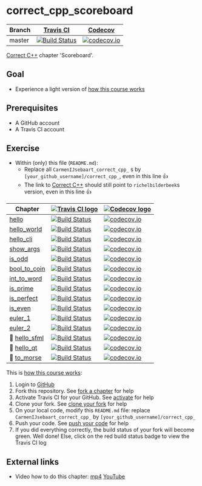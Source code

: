 # correct_cpp_scoreboard

Branch|[Travis CI](https://travis-ci.org)|[Codecov](https://www.codecov.io)
---|---|---
master|[![Build Status](https://travis-ci.org/CarmenIJsebaart_correct_cpp_scoreboard.svg?branch=master)](https://travis-ci.org/CarmenIJsebaart_correct_cpp_scoreboard)|[![codecov.io](https://codecov.io/github/CarmenIJsebaart_correct_cpp_scoreboard/coverage.svg?branch=master)](https://codecov.io/github/CarmenIJsebaart_correct_cpp_scoreboard/branch/master)

[Correct C++](https://github.com/richelbilderbeek/correct_cpp) chapter 'Scoreboard'.

## Goal

 * Experience a light version of [how this course works](https://github.com/richelbilderbeek/correct_cpp/blob/master/doc/how_this_course_works.md)

## Prerequisites

 * A GitHub account
 * A Travis CI account

## Exercise

 * Within (only) this file (`README.md`):
   * Replace all `CarmenIJsebaart_correct_cpp_` s by `[your_github_username]/correct_cpp_`, even in this line :+1:
   * The link to [Correct C++](https://github.com/richelbilderbeek/correct_cpp) should still point to `richelbilderbeek`s version, even in this line :+1:

Chapter|[![Travis CI logo](TravisCI.png)](https://travis-ci.org)|[![Codecov logo](Codecov.png)](https://www.codecov.io)
---|---|---
[hello](https://github.com/CarmenIJsebaart_correct_cpp_hello)|[![Build Status](https://travis-ci.org/CarmenIJsebaart_correct_cpp_hello.svg?branch=master)](https://travis-ci.org/CarmenIJsebaart_correct_cpp_hello) | [![codecov.io](https://codecov.io/github/CarmenIJsebaart_correct_cpp_hello/coverage.svg?branch=master)](https://codecov.io/github/CarmenIJsebaart_correct_cpp_hello?branch=master)
[hello_world](https://github.com/CarmenIJsebaart_correct_cpp_hello_world)|[![Build Status](https://travis-ci.org/CarmenIJsebaart_correct_cpp_hello_world.svg?branch=master)](https://travis-ci.org/CarmenIJsebaart_correct_cpp_hello_world) | [![codecov.io](https://codecov.io/github/CarmenIJsebaart_correct_cpp_hello_world/coverage.svg?branch=master)](https://codecov.io/github/CarmenIJsebaart_correct_cpp_hello_world?branch=master)
[hello_cli](https://github.com/CarmenIJsebaart_correct_cpp_hello_cli)|[![Build Status](https://travis-ci.org/CarmenIJsebaart_correct_cpp_hello_cli.svg?branch=master)](https://travis-ci.org/CarmenIJsebaart_correct_cpp_hello_cli) | [![codecov.io](https://codecov.io/github/CarmenIJsebaart_correct_cpp_hello_cli/coverage.svg?branch=master)](https://codecov.io/github/CarmenIJsebaart_correct_cpp_hello_cli?branch=master)
[show_args](https://github.com/CarmenIJsebaart_correct_cpp_show_args)|[![Build Status](https://travis-ci.org/CarmenIJsebaart_correct_cpp_show_args.svg?branch=master)](https://travis-ci.org/CarmenIJsebaart_correct_cpp_show_args) | [![codecov.io](https://codecov.io/github/CarmenIJsebaart_correct_cpp_show_args/coverage.svg?branch=master)](https://codecov.io/github/CarmenIJsebaart_correct_cpp_show_args?branch=master)
[is_odd](https://github.com/CarmenIJsebaart_correct_cpp_is_odd)|[![Build Status](https://travis-ci.org/CarmenIJsebaart_correct_cpp_is_odd.svg?branch=master)](https://travis-ci.org/CarmenIJsebaart_correct_cpp_is_odd) | [![codecov.io](https://codecov.io/github/CarmenIJsebaart_correct_cpp_is_odd/coverage.svg?branch=master)](https://codecov.io/github/CarmenIJsebaart_correct_cpp_is_odd?branch=master)
[bool_to_coin](https://github.com/CarmenIJsebaart_correct_cpp_bool_to_coin)|[![Build Status](https://travis-ci.org/CarmenIJsebaart_correct_cpp_bool_to_coin.svg?branch=master)](https://travis-ci.org/CarmenIJsebaart_correct_cpp_bool_to_coin) | [![codecov.io](https://codecov.io/github/CarmenIJsebaart_correct_cpp_bool_to_coin/coverage.svg?branch=master)](https://codecov.io/github/CarmenIJsebaart_correct_cpp_bool_to_coin?branch=master)
[int_to_word](https://github.com/CarmenIJsebaart_correct_cpp_int_to_word)|[![Build Status](https://travis-ci.org/CarmenIJsebaart_correct_cpp_int_to_word.svg?branch=master)](https://travis-ci.org/CarmenIJsebaart_correct_cpp_int_to_word) | [![codecov.io](https://codecov.io/github/CarmenIJsebaart_correct_cpp_int_to_word/coverage.svg?branch=master)](https://codecov.io/github/CarmenIJsebaart_correct_cpp_int_to_word?branch=master)
[is_prime](https://github.com/CarmenIJsebaart_correct_cpp_is_prime)|[![Build Status](https://travis-ci.org/CarmenIJsebaart_correct_cpp_is_prime.svg?branch=master)](https://travis-ci.org/CarmenIJsebaart_correct_cpp_is_prime) | [![codecov.io](https://codecov.io/github/CarmenIJsebaart_correct_cpp_is_prime/coverage.svg?branch=master)](https://codecov.io/github/CarmenIJsebaart_correct_cpp_is_prime?branch=master)
[is_perfect](https://github.com/CarmenIJsebaart_correct_cpp_is_perfect)|[![Build Status](https://travis-ci.org/CarmenIJsebaart_correct_cpp_is_perfect.svg?branch=master)](https://travis-ci.org/CarmenIJsebaart_correct_cpp_is_perfect) | [![codecov.io](https://codecov.io/github/CarmenIJsebaart_correct_cpp_is_perfect/coverage.svg?branch=master)](https://codecov.io/github/CarmenIJsebaart_correct_cpp_is_perfect?branch=master)
[is_even](https://github.com/CarmenIJsebaart_correct_cpp_is_even)|[![Build Status](https://travis-ci.org/CarmenIJsebaart_correct_cpp_is_even.svg?branch=master)](https://travis-ci.org/CarmenIJsebaart_correct_cpp_is_even) | [![codecov.io](https://codecov.io/github/CarmenIJsebaart_correct_cpp_is_even/coverage.svg?branch=master)](https://codecov.io/github/CarmenIJsebaart_correct_cpp_is_even?branch=master)
[euler_1](https://github.com/CarmenIJsebaart_correct_cpp_euler_1)|[![Build Status](https://travis-ci.org/CarmenIJsebaart_correct_cpp_euler_1.svg?branch=master)](https://travis-ci.org/CarmenIJsebaart_correct_cpp_euler_1) | [![codecov.io](https://codecov.io/github/CarmenIJsebaart_correct_cpp_euler_1/coverage.svg?branch=master)](https://codecov.io/github/CarmenIJsebaart_correct_cpp_euler_1?branch=master)
[euler_2](https://github.com/CarmenIJsebaart_correct_cpp_euler_2)|[![Build Status](https://travis-ci.org/CarmenIJsebaart_correct_cpp_euler_2.svg?branch=master)](https://travis-ci.org/CarmenIJsebaart_correct_cpp_euler_2) | [![codecov.io](https://codecov.io/github/CarmenIJsebaart_correct_cpp_euler_2/coverage.svg?branch=master)](https://codecov.io/github/CarmenIJsebaart_correct_cpp_euler_2?branch=master)
:construction: [hello_sfml](https://github.com/CarmenIJsebaart_correct_cpp_hello_sfml)|[![Build Status](https://travis-ci.org/CarmenIJsebaart_correct_cpp_hello_sfml.svg?branch=master)](https://travis-ci.org/CarmenIJsebaart_correct_cpp_hello_sfml) | [![codecov.io](https://codecov.io/github/CarmenIJsebaart_correct_cpp_hello_sfml/coverage.svg?branch=master)](https://codecov.io/github/CarmenIJsebaart_correct_cpp_hello_sfml?branch=master)
:construction: [hello_qt](https://github.com/CarmenIJsebaart_correct_cpp_hello_qt)|[![Build Status](https://travis-ci.org/CarmenIJsebaart_correct_cpp_hello_qt.svg?branch=master)](https://travis-ci.org/CarmenIJsebaart_correct_cpp_hello_qt) | [![codecov.io](https://codecov.io/github/CarmenIJsebaart_correct_cpp_hello_qt/coverage.svg?branch=master)](https://codecov.io/github/CarmenIJsebaart_correct_cpp_hello_qt?branch=master)
:construction: [to_morse](https://github.com/CarmenIJsebaart_correct_cpp_to_morse)|[![Build Status](https://travis-ci.org/CarmenIJsebaart_correct_cpp_to_morse.svg?branch=master)](https://travis-ci.org/CarmenIJsebaart_correct_cpp_to_morse) | [![codecov.io](https://codecov.io/github/CarmenIJsebaart_correct_cpp_to_morse/coverage.svg?branch=master)](https://codecov.io/github/CarmenIJsebaart_correct_cpp_to_morse?branch=master)

This is [how this course works](https://github.com/richelbilderbeek/correct_cpp/blob/master/doc/how_this_course_works.md):

  1. Login to [GitHub](https://github.com/)
  2. Fork this repository. See [fork a chapter](https://github.com/richelbilderbeek/correct_cpp/blob/master/doc/fork_a_chapter.md) for help
  3. Activate Travis CI for your GitHub. See [activate](https://github.com/richelbilderbeek/correct_cpp/blob/master/doc/activate.md) for help 
  4. Clone your fork. See [clone your fork](https://github.com/richelbilderbeek/correct_cpp/blob/master/doc/clone_your_fork.md) for help
  5. On your local code, modify this `README.md` file: replace `CarmenIJsebaart_correct_cpp_` by `[your_github_username]/correct_cpp_`
  6. Push your code. See [push your code](https://github.com/richelbilderbeek/correct_cpp/blob/master/doc/push_your_code.md) for help
  7. If you did everything correctly, the build status of your fork will become green. Well done! Else, click on the red build status badge to view the Travis CI log

## External links

 * Video how to do this chapter: [mp4](http://www.richelbilderbeek.nl/correct_cpp_scoreboard.mp4) [YouTube](https://youtu.be/QABP8qEeM9o)
